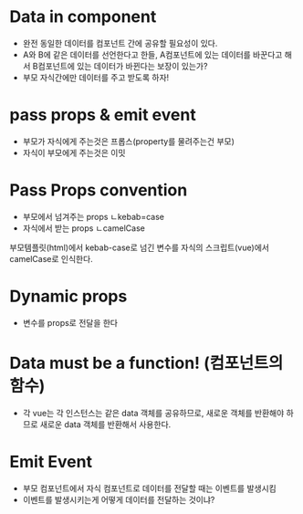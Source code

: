 # Data in component
- 완전 동일한 데이터를 컴포넌트 간에 공유할 필요성이 있다.
- A와 B에 같은 데이터를 선언한다고 한들, A컴포넌트에 있는 데이터를 바꾼다고 해서 B컴포넌트에 있는 데이터가 바뀐다는 보장이 있는가?
- 부모 자식간에만 데이터를 주고 받도록 하자!


# pass props & emit event
- 부모가 자식에게 주는것은 프롭스(property를 물려주는건 부모)
- 자식이 부모에게 주는것은 이밋


# Pass Props convention
- 부모에서 넘겨주는 props
ㄴkebab=case
- 자식에서 받는 props
ㄴcamelCase

부모템플릿(html)에서 kebab-case로 넘긴 변수를 자식의 스크립트(vue)에서 camelCase로 인식한다.

# Dynamic props
- 변수를 props로 전달을 한다

# Data must be a function! (컴포넌트의 함수)
- 각 vue는 각 인스턴스는 같은 data 객체를
공유하므로, 새로운 객체를 반환해야 하므로
새로운 data 객체를 반환해서 사용한다.

# Emit Event
- 부모 컴포넌트에서 자식 컴포넌트로 데이터를 전달할 때는 이벤트를 발생시킴
- 이벤트를 발생시키는게 어떻게 데이터를 전달하는 것이냐?
